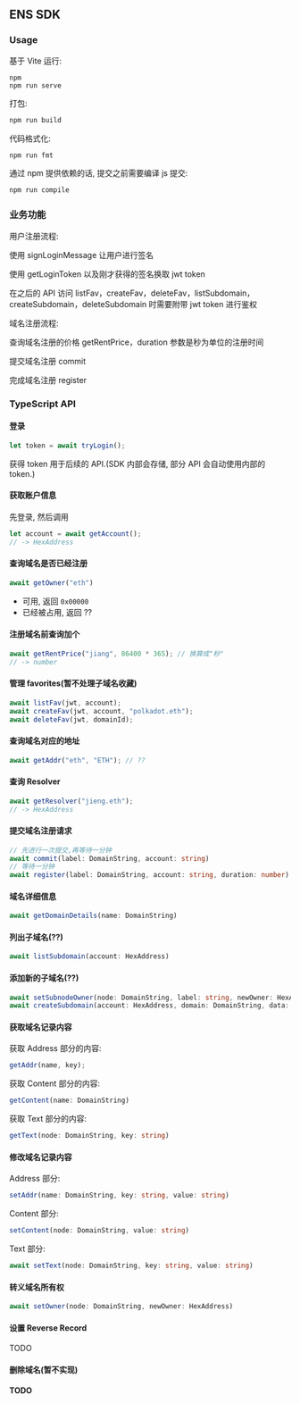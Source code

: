 ## ENS SDK

### Usage

基于 Vite 运行:

```hash
npm
npm run serve
```

打包:

```bash
npm run build
```

代码格式化:

```bash
npm run fmt
```

通过 npm 提供依赖的话, 提交之前需要编译 js 提交:

```bash
npm run compile
```

### 业务功能

用户注册流程:

使用 signLoginMessage 让用户进行签名

使用 getLoginToken 以及刚才获得的签名换取 jwt token

在之后的 API 访问 listFav，createFav，deleteFav，listSubdomain，createSubdomain，deleteSubdomain 时需要附带 jwt token 进行鉴权

域名注册流程:

查询域名注册的价格 getRentPrice，duration 参数是秒为单位的注册时间

提交域名注册 commit

完成域名注册 register

### TypeScript API

#### 登录

```ts
let token = await tryLogin();
```

获得 token 用于后续的 API.(SDK 内部会存储, 部分 API 会自动使用内部的 token.)

#### 获取账户信息

先登录, 然后调用

```ts
let account = await getAccount();
// -> HexAddress
```

#### 查询域名是否已经注册

```ts
await getOwner("eth")
```

- 可用, 返回 `0x00000`
- 已经被占用, 返回 ??

#### 注册域名前查询加个

```ts
await getRentPrice("jiang", 86400 * 365); // 换算成"秒"
// -> number
```

#### 管理 favorites(暂不处理子域名收藏)

```ts
await listFav(jwt, account);
await createFav(jwt, account, "polkadot.eth");
await deleteFav(jwt, domainId);
```

#### 查询域名对应的地址

```ts
await getAddr("eth", "ETH"); // ??
```

#### 查询 Resolver

```ts
await getResolver("jieng.eth");
// -> HexAddress
```

#### 提交域名注册请求

```ts
// 先进行一次提交,再等待一分钟
await commit(label: DomainString, account: string)
// 等待一分钟
await register(label: DomainString, account: string, duration: number)
```

#### 域名详细信息

```ts
await getDomainDetails(name: DomainString)
```

#### 列出子域名(??)

```ts
await listSubdomain(account: HexAddress)
```

#### 添加新的子域名(??)

```ts
await setSubnodeOwner(node: DomainString, label: string, newOwner: HexAddress)
await createSubdomain(account: HexAddress, domain: DomainString, data: string)
```

#### 获取域名记录内容

获取 Address 部分的内容:

```ts
getAddr(name, key);
```

获取 Content 部分的内容:

```ts
getContent(name: DomainString)
```

获取 Text 部分的内容:

```ts
getText(node: DomainString, key: string)
```

#### 修改域名记录内容

Address 部分:

```ts
setAddr(name: DomainString, key: string, value: string)
```

Content 部分:

```ts
setContent(node: DomainString, value: string)
```

Text 部分:

```ts
await setText(node: DomainString, key: string, value: string)
```

#### 转义域名所有权

```ts
await setOwner(node: DomainString, newOwner: HexAddress)
```

#### 设置 Reverse Record

TODO

#### 删除域名(暂不实现)

#### TODO
